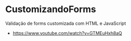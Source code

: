 # CustomizandoForms
Validação de forms customizada com HTML e JavaScript

- https://www.youtube.com/watch?v=GTMEuHxh8aQ
